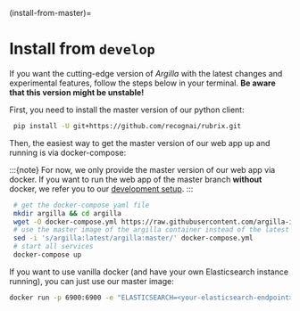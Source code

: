 (install-from-master)=
# Install from `develop`

If you want the cutting-edge version of *Argilla* with the latest changes and experimental features, follow the steps below in your terminal.
**Be aware that this version might be unstable!**

First, you need to install the master version of our python client:

```bash
 pip install -U git+https://github.com/recognai/rubrix.git
```

Then, the easiest way to get the master version of our web app up and running is via docker-compose:

:::{note}
For now, we only provide the master version of our web app via docker.
If you want to run the web app of the master branch **without** docker, we refer you to our [development setup](development-setup).
:::

```bash
 # get the docker-compose yaml file
 mkdir argilla && cd argilla
 wget -O docker-compose.yml https://raw.githubusercontent.com/argilla-io/argilla/develop/docker-compose.yaml
 # use the master image of the argilla container instead of the latest
 sed -i 's/argilla:latest/argilla:master/' docker-compose.yml
 # start all services
 docker-compose up
 ```

If you want to use vanilla docker (and have your own Elasticsearch instance running), you can just use our master image:

```bash
docker run -p 6900:6900 -e "ELASTICSEARCH=<your-elasticsearch-endpoint>" --name argilla argilla/argilla-server:develop
```